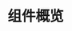 # 组件概览 [<i class="icon icon-edit2" ></i>](https://github.com/rsuite/rsuite.github.io/blob/master/src/components/overview/index.md)

